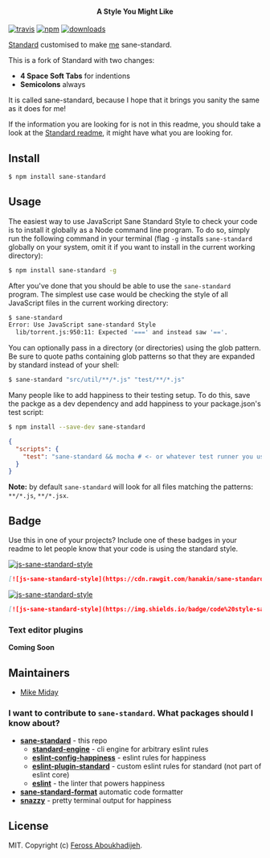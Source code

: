 <h4 align="center">A Style You Might Like</h4>

[![travis][travis-image]][travis-url]
[![npm][npm-image]][npm-url]
[![downloads][downloads-image]][downloads-url]

[travis-image]: https://img.shields.io/travis/hanakin/sane-standard/master.svg
[travis-url]: https://travis-ci.org/hanakin/sane-standard
[npm-image]: https://img.shields.io/npm/v/sane-standard.svg
[npm-url]: https://npmjs.org/package/sane-standard
[downloads-image]: https://img.shields.io/npm/dm/sane-standard.svg
[downloads-url]: https://npmjs.org/package/sane-standard

[Standard](https://github.com/feross/standard) customised to make [me](#maintainers) sane-standard.

This is a fork of Standard with two changes:

- **4 Space Soft Tabs** for indentions
- **Semicolons** always

It is called sane-standard, because I hope that it brings you sanity the same as it does for me!

If the information you are looking for is not in this readme, you should take a look at the [Standard readme](https://github.com/feross/standard), it might have what you are looking for.

## Install

```bash
$ npm install sane-standard
```

## Usage

The easiest way to use JavaScript Sane Standard Style to check your code is to install it
globally as a Node command line program. To do so, simply run the following command in
your terminal (flag `-g` installs `sane-standard` globally on your system, omit it if you want
to install in the current working directory):

```bash
$ npm install sane-standard -g
```

After you've done that you should be able to use the `sane-standard` program. The simplest use
case would be checking the style of all JavaScript files in the current working directory:

```bash
$ sane-standard
Error: Use JavaScript sane-standard Style
  lib/torrent.js:950:11: Expected '===' and instead saw '=='.
```

You can optionally pass in a directory (or directories) using the glob pattern. Be sure to quote paths containing glob patterns so that they are expanded by standard instead of your shell:

```bash
$ sane-standard "src/util/**/*.js" "test/**/*.js"
```

Many people like to add happiness to their testing setup. To do this, save the packge as a dev dependency and add happiness to your package.json's test script:

```bash
$ npm install --save-dev sane-standard
```

```json
{
  "scripts": {
    "test": "sane-standard && mocha # <- or whatever test runner you use"
  }
}
```

**Note:** by default `sane-standard` will look for all files matching the patterns: `**/*.js`, `**/*.jsx`.

## Badge

Use this in one of your projects? Include one of these badges in your readme to
let people know that your code is using the standard style.

[![js-sane-standard-style](https://cdn.rawgit.com/hanakin/sane-standard/master/badge.svg)](https://github.com/hanakin/sane-standard)

```markdown
[![js-sane-standard-style](https://cdn.rawgit.com/hanakin/sane-standard/master/badge.svg)](https://github.com/hanakin/sane-standard)
```

[![js-sane-standard-style](https://img.shields.io/badge/code%20style-sane-standard-brightgreen.svg)](https://github.com/hanakin/sane-standard)

```markdown
[![js-sane-standard-style](https://img.shields.io/badge/code%20style-sane-standard-brightgreen.svg)](https://github.com/hanakin/sane-standard)
```

### Text editor plugins

**Coming Soon**

## Maintainers

- [Mike Miday](https://www.github.com/hanakin)

### I want to contribute to `sane-standard`. What packages should I know about?

- **[sane-standard](https://github.com/hanakin/sane-standard)** - this repo
  - **[standard-engine](https://github.com/flet/standard-engine)** - cli engine for arbitrary eslint rules
  - **[eslint-config-happiness](https://github.com/wesleytodd/eslint-config-happiness)** - eslint rules for happiness
  - **[eslint-plugin-standard](https://github.com/xjamundx/eslint-plugin-standard)** - custom eslint rules for standard (not part of eslint core)
  - **[eslint](https://github.com/eslint/eslint)** - the linter that powers happiness
- **[sane-standard-format](https://github.com/hanakin/sane-standard-format)** automatic code formatter
- **[snazzy](https://github.com/feross/snazzy)** - pretty terminal output for happiness

## License

MIT. Copyright (c) [Feross Aboukhadijeh](http://feross.org).
